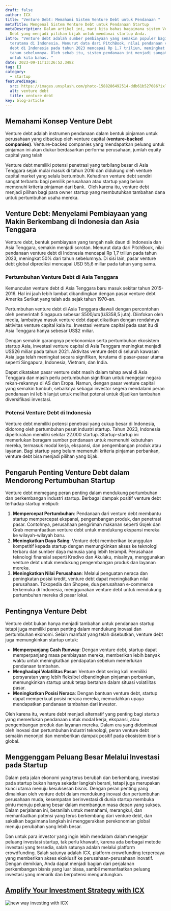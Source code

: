```yaml
---
draft: false
author: ICX
title: "Venture Debt: Memahami Sistem Venture Debt untuk Pendanaan "
metaTitle: Mengenal Sistem Venture Debt untuk Pendanaan Startup
metaDescription: Dalam artikel ini, mari kita bahas bagaimana sistem Venture
  Debt yang menjadi pilihan bijak untuk mendanai startup Anda.
intro: "Venture debt adalah sumber pembiayaan yang semakin populer bagi startup,
  terutama di Indonesia. Menurut data dari PitchBook, nilai pendanaan venture
  debt di Indonesia pada tahun 2023 mencapai Rp 1,7 triliun, meningkat 50% dari
  tahun sebelumnya. Oleh sebab itu, sistem pendanaan ini menjadi sangat menarik
  untuk kita bahas. "
date: 2023-09-11T13:26:52.348Z
tag: []
category:
  - startup
featuredImage:
  src: https://images.unsplash.com/photo-1588286492514-ddb61b527086?ixlib=rb-4.0.3&ixid=M3wxMjA3fDB8MHxwaG90by1wYWdlfHx8fGVufDB8fHx8fA%3D%3D&auto=format&fit=crop&w=870&q=80
  alt: venture debt
  title: venture debt
key: blog-article
---
```

## Memahami Konsep Venture Debt

Venture debt adalah instrumen pendanaan dalam bentuk pinjaman untuk perusahaan yang dibackup oleh venture capital (**venture-backed companies)**. Venture-backed companies yang mendapatkan peluang untuk pinjaman ini akan diukur berdasarkan performa perusahaan, jumlah equity capital yang telah 

Venture debt memiliki potensi penetrasi yang terbilang besar di Asia Tenggara sejak mulai masuk di tahun 2016 dan didukung oleh venture capital market yang selalu bertumbuh. Kehadiran venture debt sendiri sangat terbantu bagi pemilik perusahaan atau startup yang belum memenuhi kriteria pinjaman dari bank.  Oleh karena itu, venture debt menjadi pilihan bagi para owner startup yang membutuhkan tambahan dana untuk pertumbuhan usaha mereka.

## **Venture Debt: Menyelami Pembiayaan yang Makin Berkembang di Indonesia dan Asia Tenggara**

Venture debt, bentuk pembiayaan yang tengah naik daun di Indonesia dan Asia Tenggara, semakin menjadi sorotan. Menurut data dari PitchBook, nilai pendanaan venture debt di Indonesia mencapai Rp 1,7 triliun pada tahun 2023, meningkat 50% dari tahun sebelumnya. Di sisi lain, pasar venture debt global diprediksi mencapai USD 55,6 miliar pada tahun yang sama.

### Pertumbuhan Venture Debt di Asia Tenggara

Kemunculan venture debt di Asia Tenggara baru masuk sekitar tahun 2015-2016. Hal ini jauh lebih lambat dibandingkan dengan pasar venture debt Amerika Serikat yang telah ada sejak tahun 1970-an.

Pertumbuhan venture debt di Asia Tenggara diawali dengan percontohan oleh pemerintah Singapura sebesar S$500 juta (US$358,5 juta). Diinfokan oleh media, lambatnya masuk venture debt dapat dikaitkan dengan rendahnya aktivitas venture capital kala itu. Investasi venture capital pada saat itu di Asia Tenggara hanya sebesar US$2 miliar. 

Dengan semakin garangnya perekonomian serta pertumbuhan ekosistem startup Asia, investasi venture capital di Asia Tenggara meningkat menjadi US$26 miliar pada tahun 2021. Aktivitas venture debt di seluruh kawasan Asia juga telah meningkat secara signifikan, terutama di pasar-pasar utama seperti Singapura, Indonesia, Vietnam, dan India.

Dapat dikatakan pasar venture debt masih dalam tahap awal di Asia Tenggara dan masih perlu pertumbuhan signifikan untuk mengejar negara rekan-rekannya di AS dan Eropa. Namun, dengan pasar venture capital yang semakin tumbuh, sebaiknya sebagai investor segera mendalami peran pendanaan ini lebih lanjut untuk melihat potensi untuk dijadikan tambahan diversifikasi investasi.

### Potensi Venture Debt di Indonesia

Venture debt memiliki potensi penetrasi yang cukup besar di Indonesia, didorong oleh pertumbuhan pesat industri startup. Tahun 2023, Indonesia diperkirakan memiliki sekitar 22.000 startup. Startup-startup ini memerlukan beragam sumber pendanaan untuk memenuhi kebutuhan mereka, termasuk modal kerja, ekspansi, dan pengembangan produk atau layanan. Bagi startup yang belum memenuhi kriteria pinjaman perbankan, venture debt bisa menjadi pilihan yang bijak.

## **Pengaruh Penting Venture Debt dalam Mendorong Pertumbuhan Startup**

Venture debt memegang peran penting dalam mendukung pertumbuhan dan perkembangan industri startup. Berbagai dampak positif venture debt terhadap startup meliputi:

1. **Mempercepat Pertumbuhan**: Pendanaan dari venture debt membantu startup mempercepat ekspansi, pengembangan produk, dan penetrasi pasar. Contohnya, perusahaan pengiriman makanan seperti Gojek dan Grab memanfaatkan venture debt untuk mendukung ekspansi mereka ke wilayah-wilayah baru.
2. **Meningkatkan Daya Saing**: Venture debt memberikan keunggulan kompetitif kepada startup dengan memungkinkan akses ke teknologi terbaru dan sumber daya manusia yang lebih terampil. Perusahaan teknologi finansial seperti Kredivo dan Akulaku, misalnya, menggunakan venture debt untuk mendukung pengembangan produk dan layanan mereka.
3. **Meningkatkan Nilai Perusahaan**: Melalui penguatan neraca dan peningkatan posisi kredit, venture debt dapat meningkatkan nilai perusahaan. Tokopedia dan Shopee, dua perusahaan e-commerce terkemuka di Indonesia, menggunakan venture debt untuk mendukung pertumbuhan mereka di pasar lokal.

## Pentingnya Venture Debt

Venture debt bukan hanya menjadi tambahan untuk pendanaan startup tetapi juga memiliki peran penting dalam mendukung inovasi dan pertumbuhan ekonomi. Selain manfaat yang telah disebutkan, venture debt juga memungkinkan startup untuk:

* **Memperpanjang Cash Runway**: Dengan venture debt, startup dapat memperpanjang masa pembiayaan mereka, memberikan lebih banyak waktu untuk meningkatkan pendapatan sebelum memerlukan pendanaan tambahan.
* **Menghadapi Volatilitas Pasar**: Venture debt sering kali memiliki persyaratan yang lebih fleksibel dibandingkan pinjaman perbankan, memungkinkan startup untuk tetap bertahan dalam situasi volatilitas pasar.
* **Meningkatkan Posisi Neraca**: Dengan bantuan venture debt, startup dapat memperkuat posisi neraca mereka, memudahkan upaya mendapatkan pendanaan tambahan dari investor.

Oleh karena itu, venture debt menjadi alternatif yang penting bagi startup yang memerlukan pendanaan untuk modal kerja, ekspansi, atau pengembangan produk dan layanan mereka. Dalam era yang didominasi oleh inovasi dan pertumbuhan industri teknologi, peran venture debt semakin menonjol dan memberikan dampak positif pada ekosistem bisnis global.

## **Menggenggam Peluang Besar Melalui Investasi pada Startup**

Dalam peta jalan ekonomi yang terus berubah dan berkembang, investasi pada startup bukan hanya sekadar langkah berani, tetapi juga merupakan kunci utama menuju kesuksesan bisnis. Dengan peran penting yang dimainkan oleh venture debt dalam mendukung inovasi dan pertumbuhan perusahaan muda, kesempatan berinvestasi di dunia startup membuka pintu menuju peluang besar dalam membangun masa depan yang sukses. Dalam perjalanan ini, beranilah untuk memahami, merangkul, dan memanfaatkan potensi yang terus berkembang dari venture debt, dan saksikan bagaimana langkah ini menggerakkan perekonomian global menuju perubahan yang lebih besar.

Dan untuk para investor yang ingin lebih mendalam dalam mengejar peluang investasi startup, tak perlu khawatir, karena ada berbagai metode investasi yang tersedia, salah satunya adalah melalui platform crowdfunding. Salah satunya adalah ICX, platform crowdfunding terpercaya yang memberikan akses eksklusif ke perusahaan-perusahaan inovatif. Dengan demikian, Anda dapat menjadi bagian dari perjalanan perkembangan bisnis yang luar biasa, sambil memanfaatkan peluang investasi yang menarik dan berpotensi menguntungkan.

## **[Amplify Your Investment Strategy with ICX](https://icx.id/)**

![new way investing with ICX](/img/icx_banner-blog_3.png "ICX ")